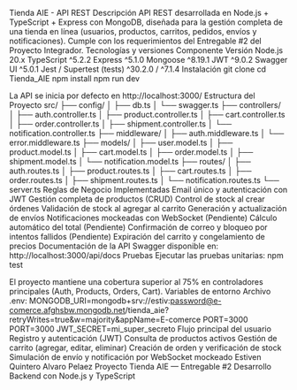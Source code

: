Tienda AIE - API REST
Descripción
API REST desarrollada en Node.js + TypeScript + Express con MongoDB, diseñada para la gestión completa de una tienda en línea (usuarios, productos, carritos, pedidos, envíos y notificaciones).
Cumple con los requerimientos del Entregable #2 del Proyecto Integrador.
Tecnologías y versiones
Componente Versión
Node.js 20.x
TypeScript ^5.2.2
Express ^5.1.0
Mongoose ^8.19.1
JWT ^9.0.2
Swagger UI ^5.0.1
Jest / Supertest (tests) ^30.2.0 / ^7.1.4
Instalación
git clone <repositorio>
cd Tienda_AIE
npm install
npm run dev

La API se inicia por defecto en
http://localhost:3000/
Estructura del Proyecto
src/
├── config/
│   ├── db.ts
│   └── swagger.ts
├── controllers/
│   ├── auth.controller.ts
│   ├── product.controller.ts
│   ├── cart.controller.ts
│   ├── order.controller.ts
│   ├── shipment.controller.ts
│   └── notification.controller.ts
├── middleware/
│   ├── auth.middleware.ts
│   └── error.middleware.ts
├── models/
│   ├── user.model.ts
│   ├── product.model.ts
│   ├── cart.model.ts
│   ├── order.model.ts
│   ├── shipment.model.ts
│   └── notification.model.ts
├── routes/
│   ├── auth.routes.ts
│   ├── product.routes.ts
│   ├── cart.routes.ts
│   ├── order.routes.ts
│   ├── shipment.routes.ts
│   └── notification.routes.ts
└── server.ts
Reglas de Negocio Implementadas
Email único y autenticación con JWT
Gestión completa de productos (CRUD)
Control de stock al crear órdenes
Validación de stock al agregar al carrito
Generación y actualización de envíos
Notificaciones mockeadas con WebSocket
(Pendiente) Cálculo automático del total
(Pendiente) Confirmación de correo y bloqueo por intentos fallidos
(Pendiente) Expiración del carrito y congelamiento de precios
Documentación de la API
Swagger disponible en:
http://localhost:3000/api/docs
Pruebas
Ejecutar las pruebas unitarias:
npm test

El proyecto mantiene una cobertura superior al 75% en controladores principales (Auth, Products, Orders, Cart).
Variables de entorno
Archivo .env:
MONGODB_URI=mongodb+srv://estiv:password@e-comerce.afghsbw.mongodb.net/tienda_aie?retryWrites=true&w=majority&appName=E-comerce
PORT=3000
PORT=3000
JWT_SECRET=mi_super_secreto
Flujo principal del usuario
Registro y autenticación (JWT)
Consulta de productos activos
Gestión de carrito (agregar, editar, eliminar)
Creación de orden y verificación de stock
Simulación de envío y notificación por WebSocket mockeado
Estiven Quintero
Alvaro Pelaez
Proyecto Tienda AIE — Entregable #2
Desarrollo Backend con Node.js y TypeScript
